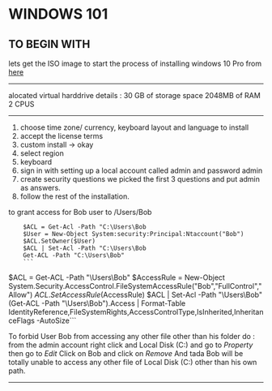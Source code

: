 # WINDOWS 101

## TO BEGIN WITH

lets get the ISO image to start the process of installing windows 10 Pro from [here](https://info.microsoft.com/ww-landing-windows-10-enterprise.html)

--------------------------------
alocated virtual harddrive details : 
 30 GB of storage space
 2048MB of RAM
 2 CPUS 

--------------------------------

1. choose time zone/ currency, keyboard layout and language to install
2. accept the license terms 
3. custom install -> okay 
4. select region
5. keyboard
6. sign in with setting up a local account called admin and password admin
7. create security questions we picked the first 3 questions and put admin as answers. 
8. follow the rest of the installation. 


to grant access for Bob user to /Users/Bob
```
    $ACL = Get-Acl -Path "C:\Users\Bob
    $User = New-Object System:security:Principal:Ntaccount("Bob") 
    $ACL.SetOwner($User)
    $ACL | Set-Acl -Path "C:\Users\Bob
    Get-ACL -Path "C:\Users\Bob" 
    ```
```
​$ACL = Get-ACL -Path "\Users\Bob"
$AccessRule = New-Object System.Security.AccessControl.FileSystemAccessRule("Bob","FullControl","Allow")
$ACL.SetAccessRule($AccessRule)
$ACL | Set-Acl -Path "\Users\Bob"
(Get-ACL -Path "\Users\Bob").Access | Format-Table IdentityReference,FileSystemRights,AccessControlType,IsInherited,InheritanceFlags -AutoSize```

To forbid User Bob from accessing any other file other than his folder do :
from the admin account right click and Local Disk (C:) and go to _Property_ then go to _Edit_ Click on Bob and click on _Remove_ And tada Bob will be totally unable to access any other file of Local Disk (C:) other than his own path.

---